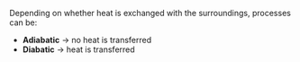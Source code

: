 Depending on whether heat is exchanged with the surroundings, processes can be:

- __Adiabatic__ → no heat is transferred 
- __Diabatic__ → heat is transferred